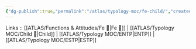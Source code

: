 ```yaml
---
{"dg-publish":true,"permalink":"/atlas/typology-moc/fe-child/","created":"2023-01-05T12:04:18.158+01:00","updated":"2023-04-08T10:59:03.446+02:00"}
---
```


Links :: [[ATLAS/Functions & Attitudes/Fe 💉\|Fe 💉]] | [[ATLAS/Typology MOC/Child 👼\|Child]] | [[ATLAS/Typology MOC/ENTP\|ENTP]] | [[ATLAS/Typology MOC/ESTP\|ESTP]]
